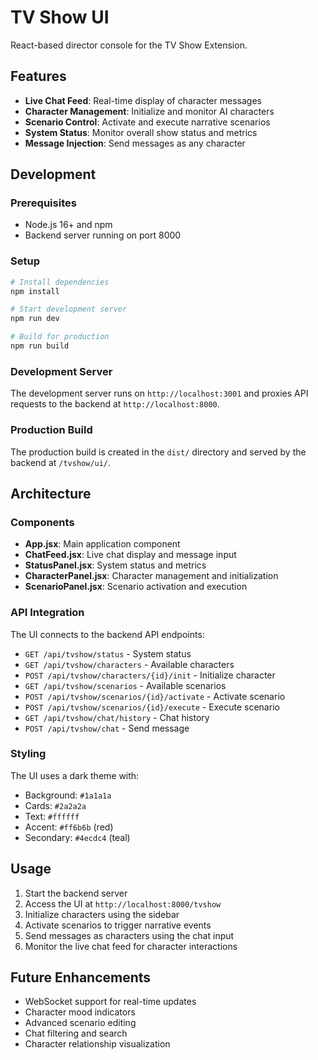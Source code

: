 # TV Show UI

React-based director console for the TV Show Extension.

## Features

- **Live Chat Feed**: Real-time display of character messages
- **Character Management**: Initialize and monitor AI characters
- **Scenario Control**: Activate and execute narrative scenarios
- **System Status**: Monitor overall show status and metrics
- **Message Injection**: Send messages as any character

## Development

### Prerequisites

- Node.js 16+ and npm
- Backend server running on port 8000

### Setup

```bash
# Install dependencies
npm install

# Start development server
npm run dev

# Build for production
npm run build
```

### Development Server

The development server runs on `http://localhost:3001` and proxies API requests to the backend at `http://localhost:8000`.

### Production Build

The production build is created in the `dist/` directory and served by the backend at `/tvshow/ui/`.

## Architecture

### Components

- **App.jsx**: Main application component
- **ChatFeed.jsx**: Live chat display and message input
- **StatusPanel.jsx**: System status and metrics
- **CharacterPanel.jsx**: Character management and initialization
- **ScenarioPanel.jsx**: Scenario activation and execution

### API Integration

The UI connects to the backend API endpoints:

- `GET /api/tvshow/status` - System status
- `GET /api/tvshow/characters` - Available characters
- `POST /api/tvshow/characters/{id}/init` - Initialize character
- `GET /api/tvshow/scenarios` - Available scenarios
- `POST /api/tvshow/scenarios/{id}/activate` - Activate scenario
- `POST /api/tvshow/scenarios/{id}/execute` - Execute scenario
- `GET /api/tvshow/chat/history` - Chat history
- `POST /api/tvshow/chat` - Send message

### Styling

The UI uses a dark theme with:
- Background: `#1a1a1a`
- Cards: `#2a2a2a`
- Text: `#ffffff`
- Accent: `#ff6b6b` (red)
- Secondary: `#4ecdc4` (teal)

## Usage

1. Start the backend server
2. Access the UI at `http://localhost:8000/tvshow`
3. Initialize characters using the sidebar
4. Activate scenarios to trigger narrative events
5. Send messages as characters using the chat input
6. Monitor the live chat feed for character interactions

## Future Enhancements

- WebSocket support for real-time updates
- Character mood indicators
- Advanced scenario editing
- Chat filtering and search
- Character relationship visualization 